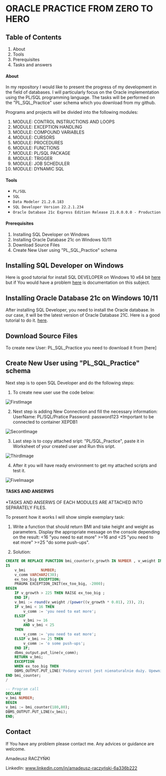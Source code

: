 # ORACLE PRACTICE FROM ZERO TO HERO


## Table of Contents 
1. About
2. Tools
3. Prerequisites
4. Tasks and answers


#### About

In my repository I would like to present the progress of my development in the field of databases. I will particularly focus on the Oracle implementation using the PL/SQL programming language. The tasks will be performed on the "PL_SQL_Practice" user schema which you download from my github.

Programs and projects will be divided into the following modules:

1. MODULE: CONTROL INSTRUCTIONS AND LOOPS
2. MODULE: EXCEPTION HANDLING
3. MODULE: COMPOUND VARIABLES
4. MODULE: CURSORS
5. MODULE: PROCEDURES
6. MODULE: FUNCTIONS
7. MODULE: PL/SQL PACKAGE
8. MODULE: TRIGGER
9. MODULE: JOB SCHEDULER
10. MODULE: DYNAMIC SQL


#### Tools 

* `PL/SQL`
* `SQL`
* `Data Modeler 21.2.0.183`
* `SQL Developer Version 22.2.1.234`
* `Oracle Database 21c Express Edition Release 21.0.0.0.0 - Production`

#### Prerequisites

1. Installing SQL Developer on Windows
2. Installing Oracle Database 21c on Windows 10/11 
3. Download Source Files
5. Create New User using "PL_SQL_Practice" schema




## Installing SQL Developer on Windows

 Here is good tutorial for install SQL DEVELOPER on Windows 10 x64 bit [here](https://www.youtube.com/watch?v=zliF8kXVmeE) but if You would have a problem [here](https://docs.oracle.com/en/database/oracle/sql-developer/22.2/rptug/sql-developer-concepts-usage.html#GUID-156BEBA3-2F9B-4CE0-8E91-728581FF46AB) is documentation on this subject. 

## Installing Oracle Database 21c on Windows 10/11 

After installing SQL Developer, you need to install the Oracle database. In our case, it will be the latest version of Oracle Database 21C. Here is a good tutorial to do it.  [here](https://www.youtube.com/watch?v=-h2NJmake20). 

## Download Source Files

To create new User: PL_SQL_Practice you need to download it from [here]


## Create New User using "PL_SQL_Practice" schema

Next step is to open SQL Developer and do the following steps:
1. To create new user use the code below: 

![FirstImage](https://user-images.githubusercontent.com/125867556/221382674-ed3d9b75-4de6-4b6f-8dc6-c08e6d7bc5f6.png)

2. Next step is  adding New Connection and fill the necessary information:
UserName: PL/SQL/Pratice
Password: password123
*Important to be connected to container XEPDB1

![SecontImage](https://user-images.githubusercontent.com/125867556/221382841-9e3a4f9c-28ae-4db2-a02d-3cad1876be87.JPG)

3. Last step is to copy attached sript: "PL/SQL_Practice", paste it in Worksheet of your created user and Run this sript. 

![ThirdImage](https://user-images.githubusercontent.com/125867556/221383093-7a27805c-88a4-4803-ae66-4923a7be2c2c.JPG)

4. After it you will have ready environment to get my attached scripts and test it.

![FiveImaage](https://user-images.githubusercontent.com/125867556/221383230-ddcdbd53-fe32-4bd5-b54a-00c08ebdbce8.JPG)


#### TASKS AND ANSERWS

*TASKS AND ANSERWS OF EACH MODULES ARE ATTACHED INTO SEPARATELY FILES.

To present how it works I will show simple exemplary task:

1. Write a function that should return BMI and take height and weight as parameters. Display the appropriate message on the console depending on the result:
<16 "you need to eat more" >=16 and <25 "you need to eat more" >=25 "do some push-ups".

2. Solution: 

```sql
CREATE OR REPLACE FUNCTION bmi_counter(v_growth IN NUMBER , v_weight IN NUMBER) RETURN NUMBER
IS
    v_bmi       NUMBER;
    v_comm VARCHAR2(30);
    ex_too_big EXCEPTION;
    PRAGMA EXCEPTION_INIT(ex_too_big, -2000);
BEGIN
    IF v_growth > 225 THEN RAISE ex_too_big ;
    END IF;
    v_bmi := round(v_weight /(power((v_growth * 0.01), 2)), 2);
    IF v_bmi < 16 THEN
        v_comm := 'you need to eat more';
    ELSIF
        v_bmi >= 16
        AND v_bmi < 25
    THEN
        v_comm := 'you need to eat more';
    ELSIF v_bmi >= 25 THEN
        v_comm := 'o some push-ups';
    END IF;
    dbms_output.put_line(v_comm);
    RETURN v_bmi;
    EXCEPTION 
    WHEN ex_too_big THEN 
    DBMS_OUTPUT.PUT_LINE('Podany wzrost jest nienaturalnie duży. Upewnij sie i podaj poprawny wzrost');
END bmi_counter;
/

-- Program call
DECLARE
v_bmi NUMBER;
BEGIN
v_bmi := bmi_counter(180,80);
DBMS_OUTPUT.PUT_LINE(v_bmi);
END;

```


## Contact

If You have any problem please contact me. Any advices or guidance are welcome.

Amadeusz RACZYŃKI

LinkedIn: www.linkedin.com/in/amadeusz-raczyński-6a336b222





